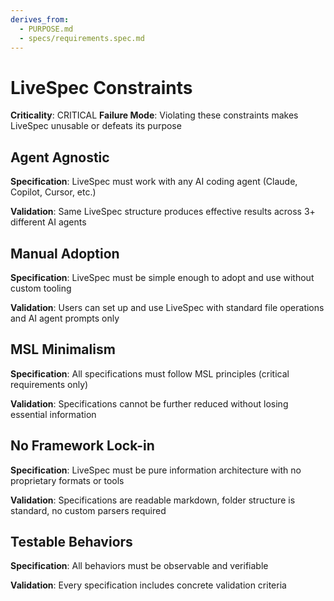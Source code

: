 ```yaml
---
derives_from:
  - PURPOSE.md
  - specs/requirements.spec.md
---
```


# LiveSpec Constraints

**Criticality**: CRITICAL
**Failure Mode**: Violating these constraints makes LiveSpec unusable or defeats its purpose

## Agent Agnostic

**Specification**: LiveSpec must work with any AI coding agent (Claude, Copilot, Cursor, etc.)

**Validation**: Same LiveSpec structure produces effective results across 3+ different AI agents

## Manual Adoption

**Specification**: LiveSpec must be simple enough to adopt and use without custom tooling

**Validation**: Users can set up and use LiveSpec with standard file operations and AI agent prompts only

## MSL Minimalism

**Specification**: All specifications must follow MSL principles (critical requirements only)

**Validation**: Specifications cannot be further reduced without losing essential information

## No Framework Lock-in

**Specification**: LiveSpec must be pure information architecture with no proprietary formats or tools

**Validation**: Specifications are readable markdown, folder structure is standard, no custom parsers required

## Testable Behaviors

**Specification**: All behaviors must be observable and verifiable

**Validation**: Every specification includes concrete validation criteria
